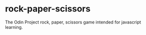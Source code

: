 # rock-paper-scissors

The Odin Project rock, paper, scissors game intended for javascript learning.